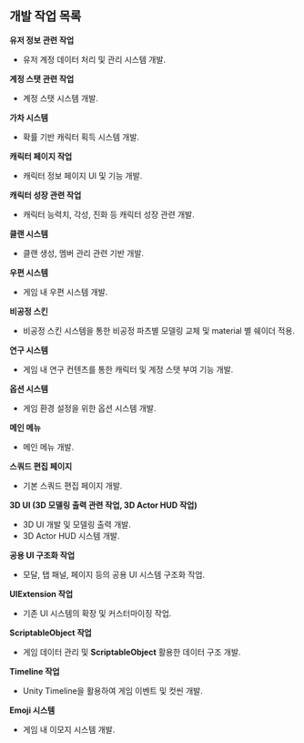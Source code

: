 ## 개발 작업 목록

**유저 정보 관련 작업**  
- 유저 계정 데이터 처리 및 관리 시스템 개발.

**계정 스탯 관련 작업**  
- 계정 스탯 시스템 개발.

**가차 시스템**  
- 확률 기반 캐릭터 획득 시스템 개발.

**캐릭터 페이지 작업**  
- 캐릭터 정보 페이지 UI 및 기능 개발.

**캐릭터 성장 관련 작업**  
- 캐릭터 능력치, 각성, 진화 등 캐릭터 성장 관련 개발.

**클랜 시스템**  
- 클랜 생성, 멤버 관리 관련 기반 개발.

**우편 시스템**  
- 게임 내 우편 시스템 개발.

**비공정 스킨**  
- 비공정 스킨 시스템을 통한 비공정 파츠별 모델링 교체 및 material 별 쉐이더 적용.

**연구 시스템**  
- 게임 내 연구 컨텐츠를 통한 캐릭터 및 계정 스탯 부여 기능 개발.

**옵션 시스템**  
- 게임 환경 설정을 위한 옵션 시스템 개발.

**메인 메뉴**  
- 메인 메뉴 개발.

**스쿼드 편집 페이지**  
- 기본 스쿼드 편집 페이지 개발.

**3D UI (3D 모델링 출력 관련 작업, 3D Actor HUD 작업)**  
- 3D UI 개발 및 모델링 출력 개발.  
- 3D Actor HUD 시스템 개발.

**공용 UI 구조화 작업**  
- 모달, 탭 패널, 페이지 등의 공용 UI 시스템 구조화 작업.

**UIExtension 작업**  
- 기존 UI 시스템의 확장 및 커스터마이징 작업.

**ScriptableObject 작업**  
- 게임 데이터 관리 및 **ScriptableObject** 활용한 데이터 구조 개발.

**Timeline 작업**  
- Unity Timeline을 활용하여 게임 이벤트 및 컷씬 개발.

**Emoji 시스템**  
- 게임 내 이모지 시스템 개발.

